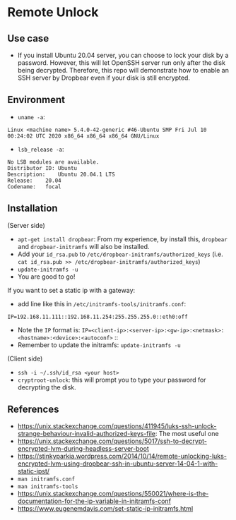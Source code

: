 # Remote Unlock

## Use case
* If you install Ubuntu 20.04 server, you can choose to lock your disk by a password. However, this will let OpenSSH server run only after the disk being decrypted. Therefore, this repo will demonstrate how to enable an SSH server by Dropbear even if your disk is still encrypted.

## Environment
* `uname -a`:
```
Linux <machine name> 5.4.0-42-generic #46-Ubuntu SMP Fri Jul 10 00:24:02 UTC 2020 x86_64 x86_64 x86_64 GNU/Linux
```
* `lsb_release -a`:
```
No LSB modules are available.
Distributor ID:	Ubuntu
Description:	Ubuntu 20.04.1 LTS
Release:	20.04
Codename:	focal
```

## Installation
(Server side)
* `apt-get install dropbear`: From my experience, by install this, `dropbear` and `dropbear-initramfs` will also be installed.
* Add your `id_rsa.pub` to `/etc/dropbear-initramfs/authorized_keys` (i.e. `cat id_rsa.pub >> /etc/dropbear-initramfs/authorized_keys`)
* `update-initramfs -u`
* You are good to go!

If you want to set a static ip with a gateway:
* add line like this in `/etc/initramfs-tools/initramfs.conf`:
```
IP=192.168.11.111::192.168.11.254:255.255.255.0::eth0:off

```
* Note the `IP` format is: `IP=<client-ip>:<server-ip>:<gw-ip>:<netmask>:<hostname>:<device>:<autoconf>`
   <dns0-ip>:<dns1-ip>:<ntp0-ip>
* Remember to update the initramfs: `update-initramfs -u`

(Client side)
* `ssh -i ~/.ssh/id_rsa <your host>`
* `cryptroot-unlock`: this will prompt you to type your password for decrypting the disk.

## References
* <https://unix.stackexchange.com/questions/411945/luks-ssh-unlock-strange-behaviour-invalid-authorized-keys-file>: The most useful one
* <https://unix.stackexchange.com/questions/5017/ssh-to-decrypt-encrypted-lvm-during-headless-server-boot>
* <https://stinkyparkia.wordpress.com/2014/10/14/remote-unlocking-luks-encrypted-lvm-using-dropbear-ssh-in-ubuntu-server-14-04-1-with-static-ipst/>
* `man initramfs.conf`
* `man initramfs-tools`
* <https://unix.stackexchange.com/questions/550021/where-is-the-documentation-for-the-ip-variable-in-initramfs-conf>
* <https://www.eugenemdavis.com/set-static-ip-initramfs.html>
